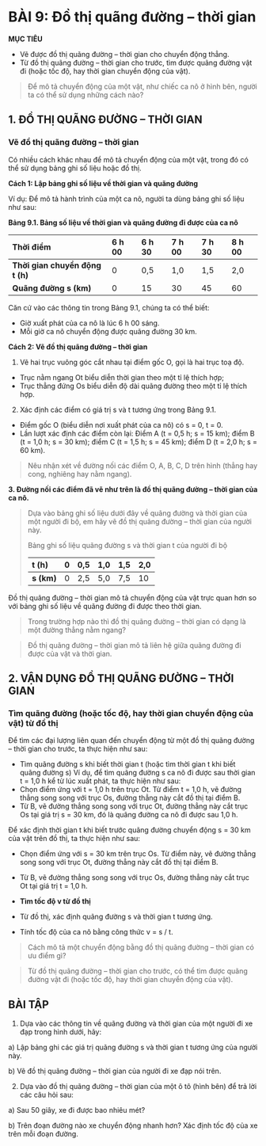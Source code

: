 # BÀI 9: Đồ thị quãng đường – thời gian

**MỤC TIÊU**
- Vẽ được đồ thị quãng đường – thời gian cho chuyển động thẳng.
- Từ đồ thị quãng đường – thời gian cho trước, tìm được quãng đường vật đi (hoặc tốc độ, hay thời gian chuyển động của vật).

> Để mô tả chuyển động của một vật, như chiếc ca nô ở hình bên, người ta có thể sử dụng những cách nào?

## 1. ĐỒ THỊ QUÃNG ĐƯỜNG – THỜI GIAN
### Vẽ đồ thị quãng đường – thời gian
Có nhiều cách khác nhau để mô tả chuyển động của một vật, trong đó có thể sử dụng bảng ghi số liệu hoặc đồ thị.

**Cách 1: Lập bảng ghi số liệu về thời gian và quãng đường**

Ví dụ: Để mô tả hành trình của một ca nô, người ta dùng bảng ghi số liệu như sau:

**Bảng 9.1. Bảng số liệu về thời gian và quãng đường đi được của ca nô**

| Thời điểm | 6 h 00 | 6 h 30 | 7 h 00 | 7 h 30 | 8 h 00 |
| :--- | :--- | :--- | :--- | :--- | :--- |
| **Thời gian chuyển động t (h)** | 0 | 0,5 | 1,0 | 1,5 | 2,0 |
| **Quãng đường s (km)** | 0 | 15 | 30 | 45 | 60 |

Căn cứ vào các thông tin trong Bảng 9.1, chúng ta có thể biết:
- Giờ xuất phát của ca nô là lúc 6 h 00 sáng.
- Mỗi giờ ca nô chuyển động được quãng đường 30 km.

**Cách 2: Vẽ đồ thị quãng đường – thời gian**
1. Vẽ hai trục vuông góc cắt nhau tại điểm gốc O, gọi là hai trục toạ độ.
- Trục nằm ngang Ot biểu diễn thời gian theo một tỉ lệ thích hợp;
- Trục thẳng đứng Os biểu diễn độ dài quãng đường theo một tỉ lệ thích hợp.
2. Xác định các điểm có giá trị s và t tương ứng trong Bảng 9.1.
- Điểm gốc O (biểu diễn nơi xuất phát của ca nô) có s = 0, t = 0.
- Lần lượt xác định các điểm còn lại: Điểm A (t = 0,5 h; s = 15 km); điểm B (t = 1,0 h; s = 30 km); điểm C (t = 1,5 h; s = 45 km); điểm D (t = 2,0 h; s = 60 km).

> Nêu nhận xét về đường nối các điểm O, A, B, C, D trên hình (thẳng hay cong, nghiêng hay nằm ngang).

**3. Đường nối các điểm đã vẽ như trên là đồ thị quãng đường – thời gian của ca nô.**

> Dựa vào bảng ghi số liệu dưới đây về quãng đường và thời gian của một người đi bộ, em hãy vẽ đồ thị quãng đường – thời gian của người này.
>
> Bảng ghi số liệu quãng đường s và thời gian t của người đi bộ
>
> | t (h) | 0 | 0,5 | 1,0 | 1,5 | 2,0 |
> | :--- | :- | :-- | :-- | :-- | :-- |
> | **s (km)** | 0 | 2,5 | 5,0 | 7,5 | 10 |

Đồ thị quãng đường – thời gian mô tả chuyển động của vật trực quan hơn so với bảng ghi số liệu về quãng đường đi được theo thời gian.

> Trong trường hợp nào thì đồ thị quãng đường – thời gian có dạng là một đường thẳng nằm ngang?

> Đồ thị quãng đường – thời gian mô tả liên hệ giữa quãng đường đi được của vật và thời gian.

## 2. VẬN DỤNG ĐỒ THỊ QUÃNG ĐƯỜNG – THỜI GIAN
### Tìm quãng đường (hoặc tốc độ, hay thời gian chuyển động của vật) từ đồ thị
Để tìm các đại lượng liên quan đến chuyển động từ một đồ thị quãng đường – thời gian cho trước, ta thực hiện như sau:
- Tìm quãng đường s khi biết thời gian t (hoặc tìm thời gian t khi biết quãng đường s)
Ví dụ, để tìm quãng đường s ca nô đi được sau thời gian t = 1,0 h kể từ lúc xuất phát, ta thực hiện như sau:
- Chọn điểm ứng với t = 1,0 h trên trục Ot. Từ điểm t = 1,0 h, vẽ đường thẳng song song với trục Os, đường thẳng này cắt đồ thị tại điểm B.
- Từ B, vẽ đường thẳng song song với trục Ot, đường thẳng này cắt trục Os tại giá trị s = 30 km, đó là quãng đường ca nô đi được sau 1,0 h.

Để xác định thời gian t khi biết trước quãng đường chuyển động s = 30 km của vật trên đồ thị, ta thực hiện như sau:
- Chọn điểm ứng với s = 30 km trên trục Os. Từ điểm này, vẽ đường thẳng song song với trục Ot, đường thẳng này cắt đồ thị tại điểm B.
- Từ B, vẽ đường thẳng song song với trục Os, đường thẳng này cắt trục Ot tại giá trị t = 1,0 h.

- **Tìm tốc độ v từ đồ thị**
- Từ đồ thị, xác định quãng đường s và thời gian t tương ứng.
- Tính tốc độ của ca nô bằng công thức v = s / t.

> Cách mô tả một chuyển động bằng đồ thị quãng đường – thời gian có ưu điểm gì?

> Từ đồ thị quãng đường – thời gian cho trước, có thể tìm được quãng đường vật đi (hoặc tốc độ, hay thời gian chuyển động của vật).

## BÀI TẬP

1. Dựa vào các thông tin về quãng đường và thời gian của một người đi xe đạp trong hình dưới, hãy:

a) Lập bảng ghi các giá trị quãng đường s và thời gian t tương ứng của người này.

b) Vẽ đồ thị quãng đường – thời gian của người đi xe đạp nói trên.

2. Dựa vào đồ thị quãng đường – thời gian của một ô tô (hình bên) để trả lời các câu hỏi sau:
   
a) Sau 50 giây, xe đi được bao nhiêu mét?

b) Trên đoạn đường nào xe chuyển động nhanh hơn? Xác định tốc độ của xe trên mỗi đoạn đường.
